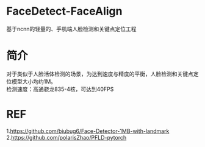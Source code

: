 # FaceDetect-FaceAlign
基于ncnn的轻量的、手机端人脸检测和关键点定位工程
# 简介
  对于类似于人脸活体检测的场景，为达到速度与精度的平衡，人脸检测和关键点定位模型大小均约1M。  
  检测速度：高通骁龙835-4核，可达到40FPS
# REF
1.https://github.com/biubug6/Face-Detector-1MB-with-landmark  
2.https://github.com/polarisZhao/PFLD-pytorch
